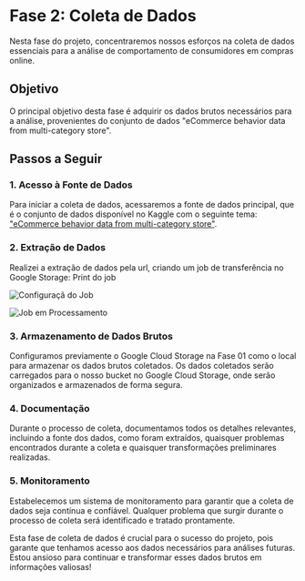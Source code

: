 # Fase 2: Coleta de Dados

Nesta fase do projeto, concentraremos nossos esforços na coleta de dados essenciais para a análise de comportamento de consumidores em compras online.

## Objetivo
O principal objetivo desta fase é adquirir os dados brutos necessários para a análise, provenientes do conjunto de dados "eCommerce behavior data from multi-category store".

## Passos a Seguir

### 1. Acesso à Fonte de Dados
Para iniciar a coleta de dados, acessaremos a fonte de dados principal, que é o conjunto de dados disponível no Kaggle com o seguinte tema: ["eCommerce behavior data from multi-category store"](https://www.kaggle.com/datasets/mkechinov/ecommerce-behavior-data-from-multi-category-store).

### 2. Extração de Dados
Realizei a extração de dados pela url, criando um job de transferência no Google Storage:
 Print do job 

![Configuraçã do Job](https://storage.googleapis.com/ecommerce-behavior/Imangens%20/job%2001.png)


![Job em Processamento](https://storage.googleapis.com/ecommerce-behavior/Imangens%20/job%2002%20.png)


### 3. Armazenamento de Dados Brutos
Configuramos previamente o Google Cloud Storage na Fase 01 como o local para armazenar os dados brutos coletados. Os dados coletados serão carregados para o nosso bucket no Google Cloud Storage, onde serão organizados e armazenados de forma segura.

### 4. Documentação
Durante o processo de coleta, documentamos todos os detalhes relevantes, incluindo a fonte dos dados, como foram extraídos, quaisquer problemas encontrados durante a coleta e quaisquer transformações preliminares realizadas.

### 5. Monitoramento
Estabelecemos um sistema de monitoramento para garantir que a coleta de dados seja contínua e confiável. Qualquer problema que surgir durante o processo de coleta será identificado e tratado prontamente.

Esta fase de coleta de dados é crucial para o sucesso do projeto, pois garante que tenhamos acesso aos dados necessários para análises futuras. Estou ansioso para continuar e transformar esses dados brutos em informações valiosas!
